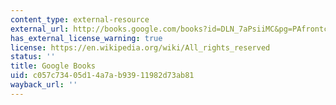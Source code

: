 ```yaml
---
content_type: external-resource
external_url: http://books.google.com/books?id=DLN_7aPsiiMC&pg=PAfrontcover
has_external_license_warning: true
license: https://en.wikipedia.org/wiki/All_rights_reserved
status: ''
title: Google Books
uid: c057c734-05d1-4a7a-b939-11982d73ab81
wayback_url: ''
---
```

